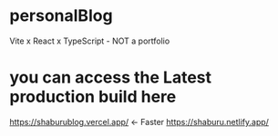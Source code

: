 # personalBlog
Vite x React x TypeScript - NOT a portfolio

# you can access the Latest production build here

https://shaburublog.vercel.app/ <- Faster
https://shaburu.netlify.app/

